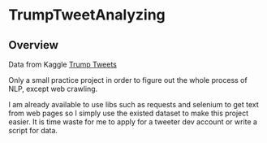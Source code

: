 # TrumpTweetAnalyzing

## Overview

Data from Kaggle [Trump Tweets](https://www.kaggle.com/austinreese/trump-tweets)

Only a small practice project in order to figure out the whole process of NLP, except web crawling.

I am already available to use libs such as requests and selenium to get text from web pages so I simply use the existed dataset to make this project easier. It is time waste for me to apply for a tweeter dev account or write a script for data.




